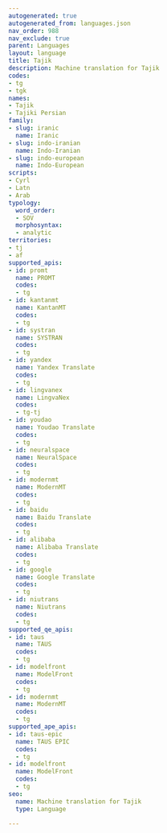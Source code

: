 ```yaml
---
autogenerated: true
autogenerated_from: languages.json
nav_order: 988
nav_exclude: true
parent: Languages
layout: language
title: Tajik
description: Machine translation for Tajik
codes:
- tg
- tgk
names:
- Tajik
- Tajiki Persian
family:
- slug: iranic
  name: Iranic
- slug: indo-iranian
  name: Indo-Iranian
- slug: indo-european
  name: Indo-European
scripts:
- Cyrl
- Latn
- Arab
typology:
  word_order:
  - SOV
  morphosyntax:
  - analytic
territories:
- tj
- af
supported_apis:
- id: promt
  name: PROMT
  codes:
  - tg
- id: kantanmt
  name: KantanMT
  codes:
  - tg
- id: systran
  name: SYSTRAN
  codes:
  - tg
- id: yandex
  name: Yandex Translate
  codes:
  - tg
- id: lingvanex
  name: LingvaNex
  codes:
  - tg-tj
- id: youdao
  name: Youdao Translate
  codes:
  - tg
- id: neuralspace
  name: NeuralSpace
  codes:
  - tg
- id: modernmt
  name: ModernMT
  codes:
  - tg
- id: baidu
  name: Baidu Translate
  codes:
  - tg
- id: alibaba
  name: Alibaba Translate
  codes:
  - tg
- id: google
  name: Google Translate
  codes:
  - tg
- id: niutrans
  name: Niutrans
  codes:
  - tg
supported_qe_apis:
- id: taus
  name: TAUS
  codes:
  - tg
- id: modelfront
  name: ModelFront
  codes:
  - tg
- id: modernmt
  name: ModernMT
  codes:
  - tg
supported_ape_apis:
- id: taus-epic
  name: TAUS EPIC
  codes:
  - tg
- id: modelfront
  name: ModelFront
  codes:
  - tg
seo:
  name: Machine translation for Tajik
  type: Language

---
```


